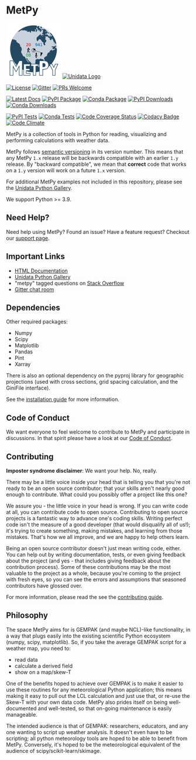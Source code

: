 MetPy
=====

[![MetPy Logo](https://github.com/Unidata/MetPy/raw/main/docs/_static/metpy_150x150.png)](https://unidata.github.io/MetPy/)
[![Unidata Logo](https://github.com/Unidata/MetPy/raw/main/docs/_static/unidata_150x150.png)](https://www.unidata.ucar.edu)

[![License](https://img.shields.io/pypi/l/metpy.svg)](https://pypi.python.org/pypi/MetPy/)
[![Gitter](https://badges.gitter.im/Unidata/MetPy.svg)](https://gitter.im/Unidata/MetPy?utm_source=badge&utm_medium=badge&utm_campaign=pr-badge)
[![PRs Welcome](https://img.shields.io/badge/PRs-welcome-brightgreen.svg?style=round-square)](https://egghead.io/series/how-to-contribute-to-an-open-source-project-on-github)

[![Latest Docs](https://github.com/Unidata/MetPy/workflows/Build%20Docs/badge.svg)](http://unidata.github.io/MetPy)
[![PyPI Package](https://img.shields.io/pypi/v/metpy.svg)](https://pypi.python.org/pypi/MetPy/)
[![Conda Package](https://anaconda.org/conda-forge/metpy/badges/version.svg)](https://anaconda.org/conda-forge/metpy)
[![PyPI Downloads](https://img.shields.io/pypi/dm/metpy.svg)](https://pypi.python.org/pypi/MetPy/)
[![Conda Downloads](https://anaconda.org/conda-forge/metpy/badges/downloads.svg)](https://anaconda.org/conda-forge/metpy)

[![PyPI Tests](https://github.com/Unidata/MetPy/workflows/PyPI%20Tests/badge.svg)](https://github.com/Unidata/MetPy/actions?query=workflow%3A%22PyPI+Tests%22)
[![Conda Tests](https://github.com/Unidata/MetPy/workflows/Conda%20Tests/badge.svg)](https://github.com/Unidata/MetPy/actions?query=workflow%3A%22Conda+Tests%22)
[![Code Coverage Status](https://codecov.io/github/Unidata/MetPy/coverage.svg?branch=main)](https://codecov.io/github/Unidata/MetPy?branch=main)
[![Codacy Badge](https://app.codacy.com/project/badge/Grade/2e64843f595c42e991457cb76fcfa769)](https://www.codacy.com/gh/Unidata/MetPy/dashboard)
[![Code Climate](https://codeclimate.com/github/Unidata/MetPy/badges/gpa.svg)](https://codeclimate.com/github/Unidata/MetPy)

MetPy is a collection of tools in Python for reading, visualizing and
performing calculations with weather data.

MetPy follows [semantic versioning](https://semver.org) in its version number. This means
that any MetPy ``1.x`` release will be backwards compatible with an earlier ``1.y`` release. By
"backward compatible", we mean that **correct** code that works on a ``1.y`` version will work
on a future ``1.x`` version.

For additional MetPy examples not included in this repository, please see the [Unidata Python
Gallery](https://unidata.github.io/python-gallery/).

We support Python >= 3.9.

Need Help?
----------

Need help using MetPy? Found an issue? Have a feature request? Checkout our
[support page](https://github.com/Unidata/MetPy/blob/main/SUPPORT.md).

Important Links
---------------

- [HTML Documentation](http://unidata.github.io/MetPy)
- [Unidata Python Gallery](https://unidata.github.io/python-gallery/)
- "metpy" tagged questions on [Stack Overflow](https://stackoverflow.com/questions/tagged/metpy)
- [Gitter chat room](https://gitter.im/Unidata/MetPy)

Dependencies
------------

Other required packages:

- Numpy
- Scipy
- Matplotlib
- Pandas
- Pint
- Xarray

There is also an optional dependency on the pyproj library for geographic
projections (used with cross sections, grid spacing calculation, and the GiniFile interface).

See the [installation guide](https://unidata.github.io/MetPy/latest/userguide/installguide.html)
for more information.

Code of Conduct
---------------

We want everyone to feel welcome to contribute to MetPy and participate in discussions. In that
spirit please have a look at our [Code of Conduct](https://github.com/Unidata/MetPy/blob/main/CODE_OF_CONDUCT.md).

Contributing
------------

**Imposter syndrome disclaimer**: We want your help. No, really.

There may be a little voice inside your head that is telling you that you're not ready to be
an open source contributor; that your skills aren't nearly good enough to contribute. What
could you possibly offer a project like this one?

We assure you - the little voice in your head is wrong. If you can write code at all,
you can contribute code to open source. Contributing to open source projects is a fantastic
way to advance one's coding skills. Writing perfect code isn't the measure of a good developer
(that would disqualify all of us!); it's trying to create something, making mistakes, and
learning from those mistakes. That's how we all improve, and we are happy to help others learn.

Being an open source contributor doesn't just mean writing code, either. You can help out by
writing documentation, tests, or even giving feedback about the project (and yes - that
includes giving feedback about the contribution process). Some of these contributions may be
the most valuable to the project as a whole, because you're coming to the project with fresh
eyes, so you can see the errors and assumptions that seasoned contributors have glossed over.

For more information, please read the see the [contributing guide](https://github.com/Unidata/MetPy/blob/main/CONTRIBUTING.md).

Philosophy
----------

The space MetPy aims for is GEMPAK (and maybe NCL)-like functionality, in a way that plugs
easily into the existing scientific Python ecosystem (numpy, scipy, matplotlib). So, if you
take the average GEMPAK script for a weather map, you need to:

- read data
- calculate a derived field
- show on a map/skew-T

One of the benefits hoped to achieve over GEMPAK is to make it easier to use these routines for
any meteorological Python application; this means making it easy to pull out the LCL
calculation and just use that, or re-use the Skew-T with your own data code. MetPy also prides
itself on being well-documented and well-tested, so that on-going maintenance is easily
manageable.

The intended audience is that of GEMPAK: researchers, educators, and any one wanting to script
up weather analysis. It doesn't even have to be scripting; all python meteorology tools are
hoped to be able to benefit from MetPy. Conversely, it's hoped to be the meteorological
equivalent of the audience of scipy/scikit-learn/skimage.
